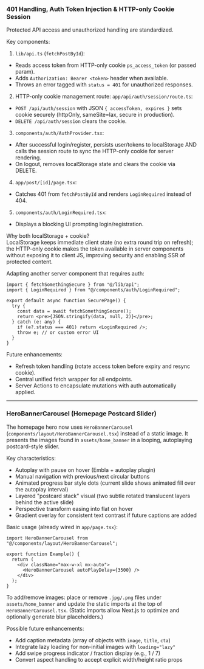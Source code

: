 ### 401 Handling, Auth Token Injection & HTTP-only Cookie Session

Protected API access and unauthorized handling are standardized.

Key components:

1. `lib/api.ts` (`fetchPostById`):

- Reads access token from HTTP-only cookie `ps_access_token` (or passed param).
- Adds `Authorization: Bearer <token>` header when available.
- Throws an error tagged with `status = 401` for unauthorized responses.

2. HTTP-only cookie management route: `app/api/auth/session/route.ts`:

- `POST /api/auth/session` with JSON `{ accessToken, expires }` sets cookie securely (httpOnly, sameSite=lax, secure in production).
- `DELETE /api/auth/session` clears the cookie.

3. `components/auth/AuthProvider.tsx`:

- After successful login/register, persists user/tokens to localStorage AND calls the session route to sync the HTTP-only cookie for server rendering.
- On logout, removes localStorage state and clears the cookie via DELETE.

4. `app/post/[id]/page.tsx`:

- Catches 401 from `fetchPostById` and renders `LoginRequired` instead of 404.

5. `components/auth/LoginRequired.tsx`:

- Displays a blocking UI prompting login/registration.

Why both localStorage + cookie?  
LocalStorage keeps immediate client state (no extra round trip on refresh); the HTTP-only cookie makes the token available in server components without exposing it to client JS, improving security and enabling SSR of protected content.

Adapting another server component that requires auth:

```tsx
import { fetchSomethingSecure } from "@/lib/api";
import { LoginRequired } from "@/components/auth/LoginRequired";

export default async function SecurePage() {
  try {
    const data = await fetchSomethingSecure();
    return <pre>{JSON.stringify(data, null, 2)}</pre>;
  } catch (e: any) {
    if (e?.status === 401) return <LoginRequired />;
    throw e; // or custom error UI
  }
}
```

Future enhancements:

- Refresh token handling (rotate access token before expiry and resync cookie).
- Central unified fetch wrapper for all endpoints.
- Server Actions to encapsulate mutations with auth automatically applied.

---

### HeroBannerCarousel (Homepage Postcard Slider)

The homepage hero now uses `HeroBannerCarousel` (`components/layout/HeroBannerCarousel.tsx`) instead of a static image. It presents the images found in `assets/home_banner` in a looping, autoplaying postcard-style slider.

Key characteristics:

- Autoplay with pause on hover (Embla + autoplay plugin)
- Manual navigation with previous/next circular buttons
- Animated progress bar style dots (current slide shows animated fill over the autoplay interval)
- Layered "postcard stack" visual (two subtle rotated translucent layers behind the active slide)
- Perspective transform easing into flat on hover
- Gradient overlay for consistent text contrast if future captions are added

Basic usage (already wired in `app/page.tsx`):

```tsx
import HeroBannerCarousel from "@/components/layout/HeroBannerCarousel";

export function Example() {
  return (
    <div className="max-w-xl mx-auto">
      <HeroBannerCarousel autoPlayDelay={3500} />
    </div>
  );
}
```

To add/remove images: place or remove `.jpg/.png` files under `assets/home_banner` and update the static imports at the top of `HeroBannerCarousel.tsx`. (Static imports allow Next.js to optimize and optionally generate blur placeholders.)

Possible future enhancements:

- Add caption metadata (array of objects with `image`, `title`, `cta`)
- Integrate lazy loading for non-initial images with `loading="lazy"`
- Add swipe progress indicator / fraction display (e.g., 1 / 7)
- Convert aspect handling to accept explicit width/height ratio props

